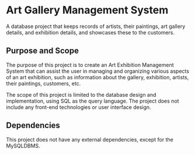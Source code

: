 # Art Gallery Management System

A database project that keeps records of artists, their paintings, art gallery details, and exhibition details, and showcases these to the customers.

## Purpose and Scope

The purpose of this project is to create an Art Exhibition Management System that can assist the user in managing and organizing various aspects of an art exhibition, such as information about the gallery, exhibition, artists, their paintings, customers, etc.

The scope of this project is limited to the database design and implementation, using SQL as the query language. The project does not include any front-end technologies or user interface design.


## Dependencies

This project does not have any external dependencies, except for the MySQLDBMS.
